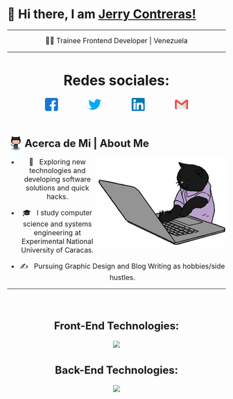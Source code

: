 <div>

# 👋 Hi there, I am <a href="https://elmergustavo.github.io/">Jerry Contreras!</a> 

<hr> 

<div>
 

<div style="text-align: center; font-size: 1rem;" align='center'> 👨‍💻 Trainee Frontend Developer | Venezuela </p>

<div>

<hr>
 
# Redes sociales:

<div align='center' style="display: flex; flex-wrap: wrap; justify-content: center; align-items: flex-start; column-gap: 20px;">
<a margin='0 0.8rem' style="margin: 0 0.8rem; outline: none;" href='https://www.facebook.com/1miradadisident' target='_blank'><img src='./assets/social-media/facebook.svg' alt='Facebook' width='30'/></a>&nbsp;
<a margin='0 0.8rem' style="margin: 0 0.8rem; outline: none;" href="https://twitter.com/1miradadisident" target="_blank"><img src="./assets/social-media/twitter.svg" alt="Twitter" width="30"  /></a>&nbsp;
<a margin='0 0.8rem' style="margin: 0 0.8rem; outline: none;" href="https://www.linkedin.com/jtech2022" target="blank"><img src="./assets/social-media/linkedin.svg" alt="Linked In" width="30" /></a>&nbsp;
<a margin='0 0.8rem' style="margin: 0 0.8rem; outline: none;" href='mailto:profesional.it2800@gmail.com' target='_blank'><img src="./assets/social-media/gmail.svg" width="30" alt="Correo" /></a>


</div>




<br />

<h2 style="display: flex; align-items: center; margin-bottom: 1rem;"><img style="width: 40px; margin: 0;" src="./assets/Octocat/Octocat.png" alt="🌟" width='40' />Acerca de Mi | About Me </h2>



<img align='right' src="https://github.com/BhavyaCodes/BhavyaCodes/blob/master/.github/cat.gif" height="" width="300" alt="coding cat">

- 🤔 &nbsp; Exploring new technologies and developing software solutions and quick hacks.

- 🎓 &nbsp; I study computer science and systems engineering at Experimental National University of Caracas.

- ✍️ &nbsp; Pursuing Graphic Design and Blog Writing as hobbies/side hustles.

<hr>

<!-- <h3> 🛠 &nbsp;Tech Stack</h3> -->

<br/>


 ## Front-End Technologies: 

 
 <p align="center">
  <a href="https://skillicons.dev">
    <img src="https://skillicons.dev/icons?i=markdown,html,css,js," />
  </a>
</p>

 ## Back-End Technologies:
<p align="center">
  <a href="https://skillicons.dev">
    <img src="https://skillicons.dev/icons?i=mysql,php,git" />
  </a>
</p>
